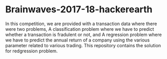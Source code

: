 # Brainwaves-2017-18-hackerearth
In this competition, we are provided with a transaction data where there were two problems,
A classification problem where we have to predict whether a transaction is fradulent or not, and
A regression problem where we have to predict the annual return of a company using the various parameter
related to various trading.
This repository contains the solution for redgression problem. 
